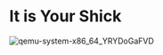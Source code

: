 # It is Your Shick
![qemu-system-x86_64_YRYDoGaFVD](https://github.com/user-attachments/assets/c2e5ae83-227b-462f-82c7-8f62cd6c3eb2)

